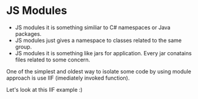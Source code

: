 # JS Modules

* JS modules it is something similiar to C# namespaces or Java packages. 
* JS modules just gives a namespace to classes related to the same group.
* JS modules it is something like jars for application. Every jar conatains files related to some concern.

One of the simplest and oldest way to isolate some code by using module approach is use IIF (imediately invoked function).

Let's look at this IIF example :)